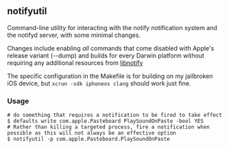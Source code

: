 ## notifyutil

Command-line utility for interacting with the notify notification system and the notifyd server, with some minimal changes. 

Changes include enabling *all* commands that come disabled with Apple's release variant (--dump) and builds for every Darwin platform without requiring any additional resources from [libnotify](https://opensource.apple.com/source/Libnotify/Libnotify-279.40.4/)

The specific configuration in the Makefile is for building on my jailbroken iOS device, but `xcrun -sdk iphoneos clang` should work just fine. 

### Usage

```shell
# do something that requires a notification to be fired to take effect
$ defaults write com.apple.Pasteboard PlaySoundOnPaste -bool YES
# Rather than killing a targeted process, fire a notification when possible as this will not always be an effective option
$ notifyutil -p com.apple.Pasteboard.PlaySoundOnPaste 
```